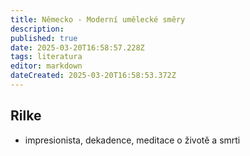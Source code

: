 ```yaml
---
title: Německo - Moderní umělecké směry
description: 
published: true
date: 2025-03-20T16:58:57.228Z
tags: literatura
editor: markdown
dateCreated: 2025-03-20T16:58:53.372Z
---
```


## Rilke
- impresionista, dekadence, meditace o životě a smrti